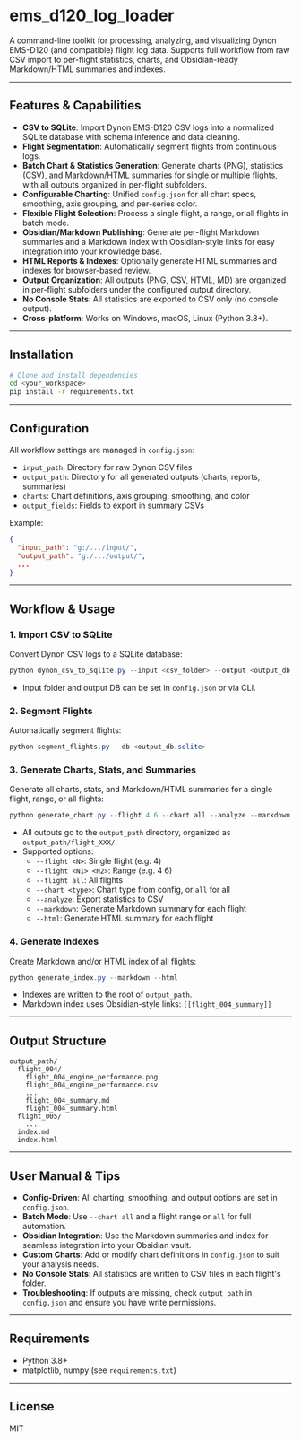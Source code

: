 # ems_d120_log_loader

A command-line toolkit for processing, analyzing, and visualizing Dynon EMS-D120 (and compatible) flight log data. Supports full workflow from raw CSV import to per-flight statistics, charts, and Obsidian-ready Markdown/HTML summaries and indexes.

---

## Features & Capabilities

- **CSV to SQLite**: Import Dynon EMS-D120 CSV logs into a normalized SQLite database with schema inference and data cleaning.
- **Flight Segmentation**: Automatically segment flights from continuous logs.
- **Batch Chart & Statistics Generation**: Generate charts (PNG), statistics (CSV), and Markdown/HTML summaries for single or multiple flights, with all outputs organized in per-flight subfolders.
- **Configurable Charting**: Unified `config.json` for all chart specs, smoothing, axis grouping, and per-series color.
- **Flexible Flight Selection**: Process a single flight, a range, or all flights in batch mode.
- **Obsidian/Markdown Publishing**: Generate per-flight Markdown summaries and a Markdown index with Obsidian-style links for easy integration into your knowledge base.
- **HTML Reports & Indexes**: Optionally generate HTML summaries and indexes for browser-based review.
- **Output Organization**: All outputs (PNG, CSV, HTML, MD) are organized in per-flight subfolders under the configured output directory.
- **No Console Stats**: All statistics are exported to CSV only (no console output).
- **Cross-platform**: Works on Windows, macOS, Linux (Python 3.8+).

---

## Installation

```bash
# Clone and install dependencies
cd <your_workspace>
pip install -r requirements.txt
```

---

## Configuration

All workflow settings are managed in `config.json`:
- `input_path`: Directory for raw Dynon CSV files
- `output_path`: Directory for all generated outputs (charts, reports, summaries)
- `charts`: Chart definitions, axis grouping, smoothing, and color
- `output_fields`: Fields to export in summary CSVs

Example:
```json
{
  "input_path": "g:/.../input/",
  "output_path": "g:/.../output/",
  ...
}
```

---

## Workflow & Usage

### 1. Import CSV to SQLite

Convert Dynon CSV logs to a SQLite database:
```powershell
python dynon_csv_to_sqlite.py --input <csv_folder> --output <output_db.sqlite>
```
- Input folder and output DB can be set in `config.json` or via CLI.

### 2. Segment Flights

Automatically segment flights:
```powershell
python segment_flights.py --db <output_db.sqlite>
```

### 3. Generate Charts, Stats, and Summaries

Generate all charts, stats, and Markdown/HTML summaries for a single flight, range, or all flights:
```powershell
python generate_chart.py --flight 4 6 --chart all --analyze --markdown --html
```
- All outputs go to the `output_path` directory, organized as `output_path/flight_XXX/`.
- Supported options:
  - `--flight <N>`: Single flight (e.g. 4)
  - `--flight <N1> <N2>`: Range (e.g. 4 6)
  - `--flight all`: All flights
  - `--chart <type>`: Chart type from config, or `all` for all
  - `--analyze`: Export statistics to CSV
  - `--markdown`: Generate Markdown summary for each flight
  - `--html`: Generate HTML summary for each flight

### 4. Generate Indexes

Create Markdown and/or HTML index of all flights:
```powershell
python generate_index.py --markdown --html
```
- Indexes are written to the root of `output_path`.
- Markdown index uses Obsidian-style links: `[[flight_004_summary]]`

---

## Output Structure

```
output_path/
  flight_004/
    flight_004_engine_performance.png
    flight_004_engine_performance.csv
    ...
    flight_004_summary.md
    flight_004_summary.html
  flight_005/
    ...
  index.md
  index.html
```

---

## User Manual & Tips

- **Config-Driven**: All charting, smoothing, and output options are set in `config.json`.
- **Batch Mode**: Use `--chart all` and a flight range or `all` for full automation.
- **Obsidian Integration**: Use the Markdown summaries and index for seamless integration into your Obsidian vault.
- **Custom Charts**: Add or modify chart definitions in `config.json` to suit your analysis needs.
- **No Console Stats**: All statistics are written to CSV files in each flight's folder.
- **Troubleshooting**: If outputs are missing, check `output_path` in `config.json` and ensure you have write permissions.

---

## Requirements
- Python 3.8+
- matplotlib, numpy (see `requirements.txt`)

---

## License
MIT
